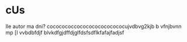 # cUs
Ile autor ma dni?
cococococcococococococococujvdbvg2kjb b vfnjbvnn mp [l vvbdbfdjf blvkdfgjdffdjglfdsfsdflkfafajfadjsf
